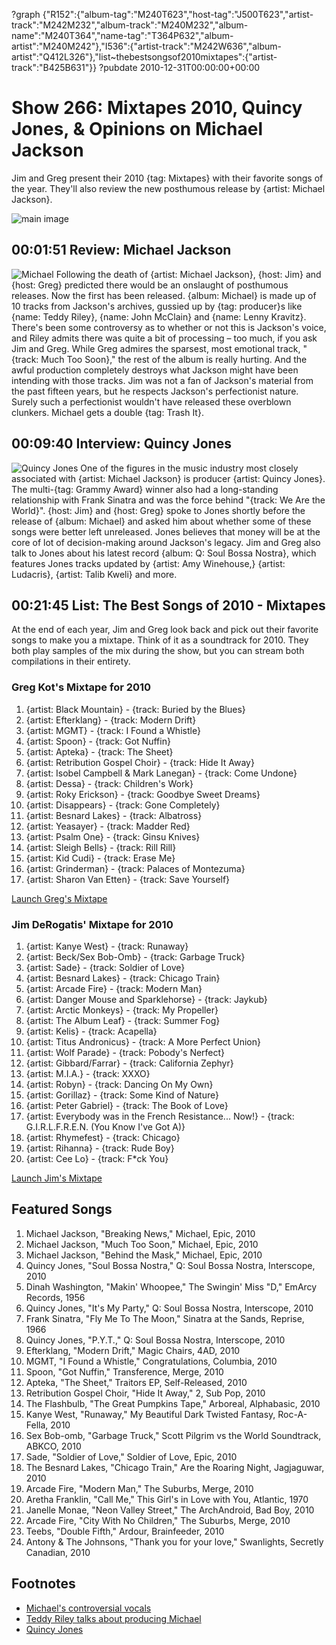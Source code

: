?graph {"R152":{"album-tag":"M240T623","host-tag":"J500T623","artist-track":"M242M232","album-track":"M240M232","album-name":"M240T364","name-tag":"T364P632","album-artist":"M240M242"},"I536":{"artist-track":"M242W636","album-artist":"Q412L326"},"list~thebestsongsof2010mixtapes":{"artist-track":"B425B631"}}
?pubdate 2010-12-31T00:00:00+00:00

# Show 266: Mixtapes 2010, Quincy Jones, & Opinions on Michael Jackson
Jim and Greg present their 2010 {tag: Mixtapes} with their favorite songs of the year. They'll also review the new posthumous release by {artist: Michael Jackson}.

![main image](http://static.soundopinions.org/images/mixtapes.jpg)

## 00:01:51 Review: Michael Jackson
![Michael](http://is3.mzstatic.com/image/thumb/Music60/v4/f3/0c/e8/f30ce8c3-c5f7-2122-ea4a-0f6dcd939618/source/600x600bb.jpg "32940/408082743")
Following the death of {artist: Michael Jackson}, {host: Jim} and {host: Greg} predicted there would be an onslaught of posthumous releases. Now the first has been released. {album: Michael} is made up of 10 tracks from Jackson's archives, gussied up by {tag: producer}s like {name:  Teddy Riley}, {name: John McClain} and {name: Lenny Kravitz}. There's been some controversy as to whether or not this is Jackson's voice, and Riley admits there was quite a bit of processing – too much, if you ask Jim and Greg. While Greg admires the sparsest, most emotional track, "{track: Much Too Soon}," the rest of the album is really hurting. And the awful production completely destroys what Jackson might have been intending with those tracks. Jim was not a fan of Jackson's material from the past fifteen years, but he respects Jackson's perfectionist nature. Surely such a perfectionist wouldn't have released these overblown clunkers. Michael gets a double {tag: Trash It}.

## 00:09:40 Interview: Quincy Jones
![Quincy Jones](http://sound-images.s3.amazonaws.com/images/2010/stevie-quincy.jpg)
One of the figures in the music industry most closely associated with {artist: Michael Jackson} is producer {artist: Quincy Jones}. The multi-{tag: Grammy Award} winner also had a long-standing relationship with Frank Sinatra and was the force behind "{track: We Are the World}". {host: Jim} and {host: Greg} spoke to Jones shortly before the release of {album: Michael} and asked him about whether some of these songs were better left unreleased. Jones believes that money will be at the core of lot of decision-making around Jackson's legacy. Jim and Greg also talk to Jones about his latest record {album: Q: Soul Bossa Nostra}, which features Jones tracks updated by {artist: Amy Winehouse,} {artist: Ludacris}, {artist: Talib Kweli} and more.

## 00:21:45 List: The Best Songs of 2010 - Mixtapes
At the end of each year, Jim and Greg look back and pick out their favorite songs to make you a mixtape. Think of it as a soundtrack for 2010. They both play samples of the mix during the show, but you can stream both compilations in their entirety. 

### Greg Kot's Mixtape for 2010
1. {artist: Black Mountain} - {track: Buried by the Blues}
2. {artist: Efterklang} - {track: Modern Drift}
3. {artist: MGMT} - {track: I Found a Whistle}
4. {artist: Spoon} - {track: Got Nuffin}
5. {artist: Apteka} - {track: The Sheet}
6. {artist: Retribution Gospel Choir} - {track: Hide It Away}
7. {artist: Isobel Campbell & Mark Lanegan} - {track: Come Undone}
8. {artist: Dessa} - {track: Children's Work}
9. {artist: Roky Erickson} - {track: Goodbye Sweet Dreams}
10. {artist: Disappears} - {track: Gone Completely}
11. {artist: Besnard Lakes} - {track: Albatross}
12. {artist: Yeasayer} - {track: Madder Red}
13. {artist: Psalm One} - {track: Ginsu Knives}
14. {artist: Sleigh Bells} - {track: Rill Rill}
15. {artist: Kid Cudi} - {track: Erase Me}
16. {artist: Grinderman} - {track: Palaces of Montezuma}
17. {artist: Sharon Van Etten} - {track: Save Yourself}

[Launch Greg's Mixtape](http://www.soundopinions.org/mixtapes/2010/greg/myWimpy.html)

### Jim DeRogatis' Mixtape for 2010
1. {artist: Kanye West} - {track: Runaway}
2. {artist: Beck/Sex Bob-Omb} - {track: Garbage Truck}
3. {artist: Sade} - {track: Soldier of Love}
4. {artist: Besnard Lakes} - {track: Chicago Train}
5. {artist: Arcade Fire} - {track: Modern Man}
6. {artist: Danger Mouse and Sparklehorse} - {track: Jaykub} 
7. {artist: Arctic Monkeys} - {track: My Propeller}
8. {artist: The Album Leaf} - {track: Summer Fog}
9. {artist: Kelis} - {track: Acapella}
10. {artist: Titus Andronicus} - {track: A More Perfect Union}
11. {artist: Wolf Parade} - {track: Pobody's Nerfect}
12. {artist: Gibbard/Farrar} - {track: California Zephyr}
13. {artist: M.I.A.} - {track: XXXO} 
14. {artist: Robyn} - {track: Dancing On My Own}
15. {artist: Gorillaz} - {track: Some Kind of Nature}
16. {artist: Peter Gabriel} - {track: The Book of Love}
17. {artist: Everybody was in the French Resistance... Now!} - {track: G.I.R.L.F.R.E.N. (You Know I've Got A)}
18. {artist: Rhymefest} - {track: Chicago}
19. {artist: Rihanna} - {track: Rude Boy}
20. {artist: Cee Lo} - {track: F*ck You}

[Launch Jim's Mixtape](http://www.soundopinions.org/mixtapes/2010/jim/myWimpy.html)

## Featured Songs
1. Michael Jackson, "Breaking News," Michael, Epic, 2010
2. Michael Jackson, "Much Too Soon," Michael, Epic, 2010
3. Michael Jackson, "Behind the Mask," Michael, Epic, 2010
4. Quincy Jones, "Soul Bossa Nostra," Q: Soul Bossa Nostra, Interscope, 2010
5. Dinah Washington, "Makin' Whoopee," The Swingin' Miss "D," EmArcy Records, 1956
6. Quincy Jones, "It's My Party," Q: Soul Bossa Nostra, Interscope, 2010
7. Frank Sinatra, "Fly Me To The Moon," Sinatra at the Sands, Reprise, 1966
8. Quincy Jones, "P.Y.T.," Q: Soul Bossa Nostra, Interscope, 2010
9. Efterklang, "Modern Drift," Magic Chairs, 4AD, 2010
10. MGMT, "I Found a Whistle," Congratulations, Columbia, 2010
11. Spoon, "Got Nuffin," Transference, Merge, 2010 
12. Apteka, "The Sheet," Traitors EP, Self-Released, 2010
13. Retribution Gospel Choir, "Hide It Away," 2, Sub Pop, 2010
14. The Flashbulb, "The Great Pumpkins Tape," Arboreal, Alphabasic, 2010
15. Kanye West, "Runaway," My Beautiful Dark Twisted Fantasy, Roc-A-Fella, 2010
16. Sex Bob-omb, "Garbage Truck," Scott Pilgrim vs the World Soundtrack, ABKCO, 2010
17. Sade, "Soldier of Love," Soldier of Love, Epic, 2010
18. The Besnard Lakes, "Chicago Train," Are the Roaring Night, Jagjaguwar, 2010
19. Arcade Fire, "Modern Man," The Suburbs, Merge, 2010
20. Aretha Franklin, "Call Me," This Girl's in Love with You, Atlantic, 1970 
21. Janelle Monae, "Neon Valley Street," The ArchAndroid, Bad Boy, 2010
22. Arcade Fire, "City With No Children," The Suburbs, Merge, 2010
23. Teebs, "Double Fifth," Ardour, Brainfeeder, 2010
24. Antony & The Johnsons, "Thank you for your love," Swanlights, Secretly Canadian, 2010

## Footnotes
- [Michael's controversial vocals](http://music-mix.ew.com/2010/11/11/michael-jackson-breaking-news-estate/)
- [Teddy Riley talks about producing Michael](http://www.bbc.co.uk/newsbeat/11957645)
- [Quincy Jones](http://www.quincyjones.com/)

